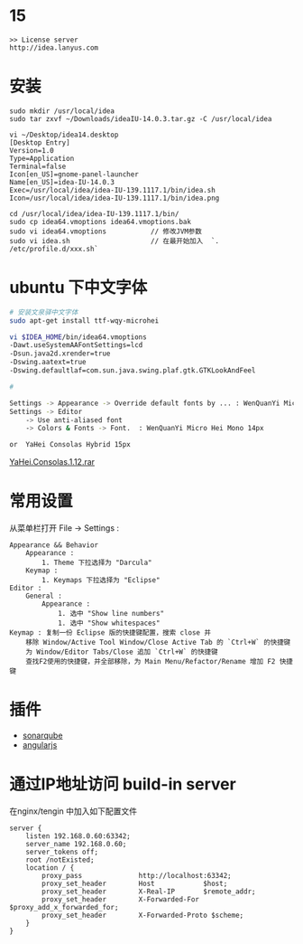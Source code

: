 # 15

```
>> License server 
http://idea.lanyus.com
```
# 安装

```
sudo mkdir /usr/local/idea
sudo tar zxvf ~/Downloads/ideaIU-14.0.3.tar.gz -C /usr/local/idea

vi ~/Desktop/idea14.desktop
[Desktop Entry]
Version=1.0
Type=Application
Terminal=false
Icon[en_US]=gnome-panel-launcher
Name[en_US]=idea-IU-14.0.3
Exec=/usr/local/idea/idea-IU-139.1117.1/bin/idea.sh
Icon=/usr/local/idea/idea-IU-139.1117.1/bin/idea.png

cd /usr/local/idea/idea-IU-139.1117.1/bin/
sudo cp idea64.vmoptions idea64.vmoptions.bak
sudo vi idea64.vmoptions           // 修改JVM参数
sudo vi idea.sh                    // 在最开始加入  `. /etc/profile.d/xxx.sh`
```



# ubuntu 下中文字体

```sh
# 安装文泉驿中文字体
sudo apt-get install ttf-wqy-microhei

vi $IDEA_HOME/bin/idea64.vmoptions
-Dawt.useSystemAAFontSettings=lcd
-Dsun.java2d.xrender=true
-Dswing.aatext=true 
-Dswing.defaultlaf=com.sun.java.swing.plaf.gtk.GTKLookAndFeel

#

Settings -> Appearance -> Override default fonts by ... : WenQuanYi Micro Hei Mono 13px
Settings -> Editor 
    -> Use anti-aliased font
    -> Colors & Fonts -> Font.  : WenQuanYi Micro Hei Mono 14px

or  YaHei Consolas Hybrid 15px
```
[YaHei.Consolas.1.12.rar](http://files.cnblogs.com/icelyb24/YaHei.Consolas.1.12.rar)





# 常用设置

从菜单栏打开 File -> Settings : 

```
Appearance && Behavior
    Appearance :
        1. Theme 下拉选择为 "Darcula"
    Keymap : 
        1. Keymaps 下拉选择为 "Eclipse"
Editor :
    General :
        Appearance : 
            1. 选中 "Show line numbers"
            1. 选中 "Show whitespaces"
Keymap : 复制一份 Eclipse 版的快捷键配置，搜索 close 并
    移除 Window/Active Tool Window/Close Active Tab 的 `Ctrl+W` 的快捷键
    为 Window/Editor Tabs/Close 追加 `Ctrl+W` 的快捷键
    查找F2使用的快捷键，并全部移除，为 Main Menu/Refactor/Rename 增加 F2 快捷键
```

# 插件

* [sonarqube](http://plugins.jetbrains.com/plugin/7238?pr=idea)
* [angularjs](http://plugins.jetbrains.com/plugin/6971?pr=idea)
# 通过IP地址访问 build-in server

在nginx/tengin 中加入如下配置文件

```
server {                                                                                                                
    listen 192.168.0.60:63342;
    server_name 192.168.0.60;
    server_tokens off;
    root /notExisted;
    location / { 
        proxy_pass              http://localhost:63342;
        proxy_set_header        Host            $host;
        proxy_set_header        X-Real-IP       $remote_addr;
        proxy_set_header        X-Forwarded-For $proxy_add_x_forwarded_for;
        proxy_set_header        X-Forwarded-Proto $scheme;
    }   
}
```
